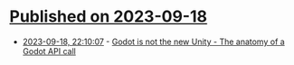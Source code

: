 # [Published on 2023-09-18](index.md)

* [2023-09-18, 22:10:07](https://lobste.rs/s/0qgt3d/godot_is_not_new_unity_anatomy_godot_api) - [Godot is not the new Unity - The anatomy of a Godot API call](https://sampruden.github.io/posts/godot-is-not-the-new-unity/)
